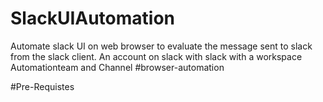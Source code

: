 # SlackUIAutomation

Automate slack UI on web browser to evaluate the message sent to slack from the slack client.
An account on slack with slack with a workspace Automationteam and Channel #browser-automation

#Pre-Requistes

